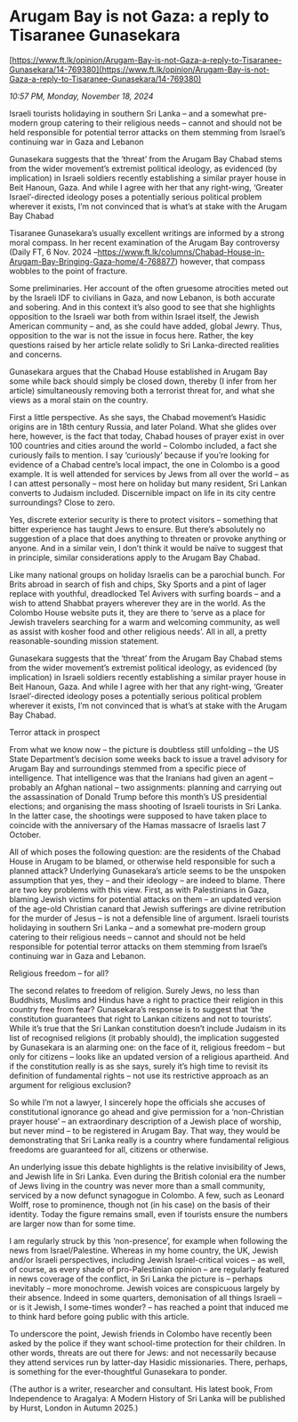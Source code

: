 # Arugam Bay is not Gaza: a reply to Tisaranee Gunasekara

[https://www.ft.lk/opinion/Arugam-Bay-is-not-Gaza-a-reply-to-Tisaranee-Gunasekara/14-769380](https://www.ft.lk/opinion/Arugam-Bay-is-not-Gaza-a-reply-to-Tisaranee-Gunasekara/14-769380)

*10:57 PM, Monday, November 18, 2024*

Israeli tourists holidaying in southern Sri Lanka – and a somewhat pre-modern group catering to their religious needs – cannot and should not be held responsible for potential terror attacks on them stemming from Israel’s continuing war in Gaza and Lebanon

Gunasekara suggests that the ‘threat’ from the Arugam Bay Chabad stems from the wider movement’s extremist political ideology, as evidenced (by implication) in Israeli soldiers recently establishing a similar prayer house in Beit Hanoun, Gaza. And while I agree with her that any right-wing, ‘Greater Israel’-directed ideology poses a potentially serious political problem wherever it exists, I’m not convinced that is what’s at stake with the Arugam Bay Chabad

Tisaranee Gunasekara’s usually excellent writings are informed by a strong moral compass. In her recent examination of the Arugam Bay controversy (Daily FT, 6 Nov. 2024 –https://www.ft.lk/columns/Chabad-House-in-Arugam-Bay-Bringing-Gaza-home/4-768877) however, that compass wobbles to the point of fracture.

Some preliminaries. Her account of the often gruesome atrocities meted out by the Israeli IDF to civilians in Gaza, and now Lebanon, is both accurate and sobering. And in this context it’s also good to see that she highlights opposition to the Israeli war both from within Israel itself, the Jewish American community – and, as she could have added, global Jewry. Thus, opposition to the war is not the issue in focus here. Rather, the key questions raised by her article relate solidly to Sri Lanka-directed realities and concerns.

Gunasekara argues that the Chabad House established in Arugam Bay some while back should simply be closed down, thereby (I infer from her article) simultaneously removing both a terrorist threat for, and what she views as a moral stain on the country.

First a little perspective. As she says, the Chabad movement’s Hasidic origins are in 18th century Russia, and later Poland. What she glides over here, however, is the fact that today, Chabad houses of prayer exist in over 100 countries and cities around the world – Colombo included, a fact she curiously fails to mention. I say ‘curiously’ because if you’re looking for evidence of a Chabad centre’s local impact, the one in Colombo is a good example. It is well attended for services by Jews from all over the world – as I can attest personally – most here on holiday but many resident, Sri Lankan converts to Judaism included. Discernible impact on life in its city centre surroundings? Close to zero.

Yes, discrete exterior security is there to protect visitors – something that bitter experience has taught Jews to ensure. But there’s absolutely no suggestion of a place that does anything to threaten or provoke anything or anyone. And in a similar vein, I don’t think it would be naïve to suggest that in principle, similar considerations apply to the Arugam Bay Chabad.

Like many national groups on holiday Israelis can be a parochial bunch. For Brits abroad in search of fish and chips, Sky Sports and a pint of lager replace with youthful, dreadlocked Tel Avivers with surfing boards – and a wish to attend Shabbat prayers wherever they are in the world. As the Colombo House website puts it, they are there to ‘serve as a place for Jewish travelers searching for a warm and welcoming community, as well as assist with kosher food and other religious needs’. All in all, a pretty reasonable-sounding mission statement.

Gunasekara suggests that the ‘threat’ from the Arugam Bay Chabad stems from the wider movement’s extremist political ideology, as evidenced (by implication) in Israeli soldiers recently establishing a similar prayer house in Beit Hanoun, Gaza. And while I agree with her that any right-wing, ‘Greater Israel’-directed ideology poses a potentially serious political problem wherever it exists, I’m not convinced that is what’s at stake with the Arugam Bay Chabad.

Terror attack in prospect

From what we know now – the picture is doubtless still unfolding – the US State Department’s decision some weeks back to issue a travel advisory for Arugam Bay and surroundings stemmed from a specific piece of intelligence. That intelligence was that the Iranians had given an agent – probably an Afghan national – two assignments: planning and carrying out the assassination of Donald Trump before this month’s US presidential elections; and organising the mass shooting of Israeli tourists in Sri Lanka. In the latter case, the shootings were supposed to have taken place to coincide with the anniversary of the Hamas massacre of Israelis last 7 October.

All of which poses the following question: are the residents of the Chabad House in Arugam to be blamed, or otherwise held responsible for such a planned attack? Underlying Gunasekara’s article seems to be the unspoken assumption that yes, they – and their ideology – are indeed to blame. There are two key problems with this view. First, as with Palestinians in Gaza, blaming Jewish victims for potential attacks on them – an updated version of the age-old Christian canard that Jewish sufferings are divine retribution for the murder of Jesus – is not a defensible line of argument. Israeli tourists holidaying in southern Sri Lanka – and a somewhat pre-modern group catering to their religious needs – cannot and should not be held responsible for potential terror attacks on them stemming from Israel’s continuing war in Gaza and Lebanon.

Religious freedom – for all?

The second relates to freedom of religion. Surely Jews, no less than Buddhists, Muslims and Hindus have a right to practice their religion in this country free from fear? Gunasekara’s response is to suggest that ‘the constitution guarantees that right to Lankan citizens and not to tourists’. While it’s true that the Sri Lankan constitution doesn’t include Judaism in its list of recognised religions (it probably should), the implication suggested by Gunasekara is an alarming one: on the face of it, religious freedom – but only for citizens – looks like an updated version of a religious apartheid. And if the constitution really is as she says, surely it’s high time to revisit its definition of fundamental rights – not use its restrictive approach as an argument for religious exclusion?

So while I’m not a lawyer, I sincerely hope the officials she accuses of constitutional ignorance go ahead and give permission for a ‘non-Christian prayer house’ – an extraordinary description of a Jewish place of worship, but never mind – to be registered in Arugam Bay. That way, they would be demonstrating that Sri Lanka really is a country where fundamental religious freedoms are guaranteed for all, citizens or otherwise.

An underlying issue this debate highlights is the relative invisibility of Jews, and Jewish life in Sri Lanka. Even during the British colonial era the number of Jews living in the country was never more than a small community, serviced by a now defunct synagogue in Colombo. A few, such as Leonard Wolff, rose to prominence, though not (in his case) on the basis of their identity. Today the figure remains small, even if tourists ensure the numbers are larger now than for some time.

I am regularly struck by this ‘non-presence’, for example when following the news from Israel/Palestine. Whereas in my home country, the UK, Jewish and/or Israeli perspectives, including Jewish Israel-critical voices – as well, of course, as every shade of pro-Palestinian opinion – are regularly featured in news coverage of the conflict, in Sri Lanka the picture is – perhaps inevitably – more monochrome. Jewish voices are conspicuous largely by their absence. Indeed in some quarters, demonisation of all things Israeli – or is it Jewish, I some-times wonder? – has reached a point that induced me to think hard before going public with this article.

To underscore the point, Jewish friends in Colombo have recently been asked by the police if they want school-time protection for their children. In other words, threats are out there for Jews: and not necessarily because they attend services run by latter-day Hasidic missionaries. There, perhaps, is something for the ever-thoughtful Gunasekara to ponder.

(The author is a writer, researcher and consultant. His latest book, From Independence to Aragalya: A Modern History of Sri Lanka will be published by Hurst, London in Autumn 2025.)

